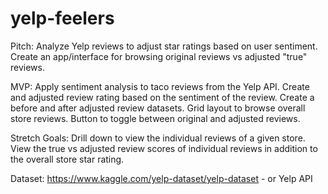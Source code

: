 # yelp-feelers
Pitch: Analyze Yelp reviews to adjust star ratings based on user sentiment. Create an app/interface for browsing original reviews vs adjusted "true" reviews.

MVP: Apply sentiment analysis to taco reviews from the Yelp API. Create and adjusted review rating based on the sentiment of the review. Create a before and after adjusted review datasets. Grid layout to browse overall store reviews. Button to toggle between original and adjusted reviews.

Stretch Goals:  Drill down to view the individual reviews of a given store. View the true vs adjusted review scores of individual reviews in addition to the overall store star rating.

Dataset: https://www.kaggle.com/yelp-dataset/yelp-dataset - or Yelp API
